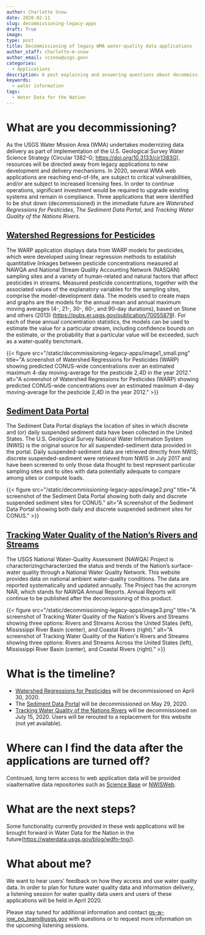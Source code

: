 ```yaml
---
author: Charlotte Snow
date: 2020-02-11
slug: decommissioning-legacy-apps
draft: True
image: 
type: post
title: Decommissioning of legacy WMA water-quality data applications
author_staff: charlotte-m-snow
author_email: <csnow@usgs.gov>
categories:
  - Applications
description: A post explaining and answering questions about decommissioning a few legacy water applications
keywords:
  - water information
tags:
  - Water Data for the Nation
---
```


# What are you decommissioning? 

As the USGS Water Mission Area (WMA) undertakes modernizing data delivery as part of implementation of the U.S. Geological Survey Water Science Strategy (Circular 1382-G; <https://doi.org/10.3133/cir1383G>), resources will be directed away from legacy applications to new development and delivery mechanisms. In 2020, several WMA web applications are reaching end-of-life, are subject to critical vulnerabilities, and/or are subject to increased licensing fees. In order to continue operations, significant investment would be required to upgrade existing systems and remain in compliance. Three applications that were identified to be shut down (decommissioned) in the immediate future are *Watershed Regressions for Pesticides*, *The Sediment Data Portal*, and *Tracking Water Quality of the Nations Rivers*.

## [Watershed Regressions for Pesticides](https://cida.usgs.gov/warp/)
The WARP application displays data from  WARP models for pesticides, which were developed using linear regression methods to establish quantitative linkages between pesticide concentrations measured at NAWQA and National Stream Quality Accounting Network (NASQAN) sampling sites and a variety of human-related and natural factors that affect pesticides in streams. Measured pesticide concentrations, together with the associated values of the explanatory variables for the sampling sites, comprise the model-development data. The models used to create maps and graphs are the models for the annual mean and annual maximum moving averages (4-, 21-, 30-, 60-, and 90-day durations), based on Stone and others (2013) (https://pubs.er.usgs.gov/publication/70055879). For each of these annual concentration statistics, the models can be used to estimate the value for a particular stream, including confidence bounds on the estimate, or the probability that a particular value will be exceeded, such as a water-quality benchmark. 

<div class="grid-row">
    <div class="grid-col-8 grid-offset-2">
    {{< figure src="/static/decommissioning-legacy-apps/image1_small.png" title="A screenshot of Watershed Regressions for Pesticides (WARP) showing predicted CONUS-wide concentrations over an estimated maximum 4-day moving-average for the pesticide 2,4D in the year 2012." alt="A screenshot of Watershed Regressions for Pesticides (WARP) showing predicted CONUS-wide concentrations over an estimated maximum 4-day moving-average for the pesticide 2,4D in the year 2012." >}}
    </div>
</div>

## [Sediment Data Portal](https://cida.usgs.gov/sediment/) 
The Sediment Data Portal displays the location of sites in which discrete and (or) daily suspended sediment data have been collected in the United States. The U.S. Geological Survey National Water Information System (NWIS) is the original source for all suspended-sediment data provided in the portal. Daily suspended-sediment data are retrieved directly from NWIS; discrete suspended-sediment were retrieved from NWIS in July 2017 and have been screened to only those data thought to best represent particular sampling sites and to sites with data potentially adequate to compare among sites or compute loads.

<div class="grid-row">
    <div class="grid-col-8 grid-offset-2">
    {{< figure src="/static/decommissioning-legacy-apps/image2.png" title="A screenshot of the Sediment Data Portal showing both daily and discrete suspended sediment sites for CONUS." alt="A screenshot of the Sediment Data Portal showing both daily and discrete suspended sediment sites for CONUS." >}}
    </div>
</div>


## [Tracking Water Quality of the Nation’s Rivers and Streams](https://cida.usgs.gov/quality/rivers/home)
The USGS National Water-Quality Assessment (NAWQA) Project is characterizingcharacterized the status and trends of the Nation’s surface-water quality through a National Water Quality Network. This website provides data on national ambient water-quality conditions. The data are reported systematically and updated annually. The Project has the acronym NAR, which stands for NAWQA Annual Reports.  Annual Reports will continue to be published after the decomissioning of this product.

<div class="grid-row">
    <div class="grid-col-8 grid-offset-2">
    {{< figure src="/static/decommissioning-legacy-apps/image3.png" title="A screenshot of Tracking Water Quality of the Nation's Rivers and Streams showing three options: Rivers and Streams Across the United States (left), Mississippi River Basin (center), and Coastal Rivers (right)." alt="A screenshot of Tracking Water Quality of the Nation's Rivers and Streams showing three options: Rivers and Streams Across the United States (left), Mississippi River Basin (center), and Coastal Rivers (right)." >}}
    </div>
</div>


# What is the timeline? 

* [Watershed Regressions for Pesticides](https://cida.usgs.gov/warp/) will be decommissioned on April 30, 2020. 
* The [Sediment Data Portal](https://cida.usgs.gov/sediment/) will be decommissioned on May 29, 2020. 
* [Tracking Water Quality of the Nations Rivers](https://cida.usgs.gov/quality/rivers/home) will be decommissioned on July 15, 2020. Users will be rerouted to a replacement for this website (not yet available).

# Where can I find the data after the applications are turned off? 

Continued, long term access to web application data will be provided viaalternative data repositories such as [Science Base](<https://www.sciencebase.gov/catalog/>) or [NWISWeb]([https://waterdata.usgs.gov](https://waterdata.usgs.gov/)). 

# What are the next steps? 

Some functionality currently provided in these web applications will be brought forward in Water Data for the Nation in the future(https://waterdata.usgs.gov/blog/wdfn-tng/). 

# What about me? 

We want to hear users' feedback on how they access and use water quality data. In order to plan for future water quality data and information delivery, a listening session for water quality data users and users of these applications will be held in April 2020.  

Please stay tuned for additional information and contact <gs-w-iow_po_team@usgs.gov> with questions or to request more information on the upcoming listening sessions.  